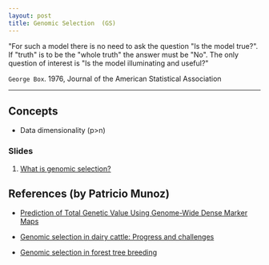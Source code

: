 ```yaml
---
layout: post
title: Genomic Selection  (GS)
---
```


 "For such a model there is no need to ask the question "Is the model true?". If "truth" is to be the "whole truth" the answer must be "No". The only question of interest is "Is the model illuminating and useful?"

`George Box`. 1976,  Journal of the American Statistical Association

-------------------------------------------


## Concepts

- Data dimensionality (p>n)

### Slides

1. [What is genomic selection?](https://github.com/hos6236/hos6236.github.io/blob/master/classes/gs_1.pdf)

## References (by Patricio Munoz)

- [Prediction of Total Genetic Value Using Genome-Wide Dense Marker Maps](http://www.genetics.org/content/157/4/1819.long)

- [Genomic selection in dairy cattle: Progress and challenges](http://www.sciencedirect.com/science/article/pii/S0022030209703479?via=ihub) 

- [Genomic selection in forest tree breeding](https://link.springer.com/article/10.1007/s11295-010-0328-4)


